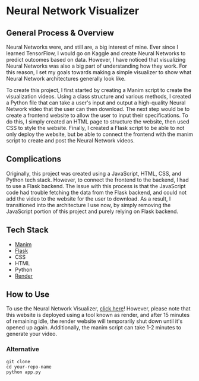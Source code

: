 # Neural Network Visualizer

## General Process & Overview

<p>Neural Networks were, and still are, a big interest of mine. Ever since I learned TensorFlow, I would go on Kaggle and create Neural Networks to predict outcomes based on data. However, I have noticed that visualizing Neural Networks was also a big part of understanding how they work. For this reason, I set my goals towards making a simple visualizer to show what Neural Network architectures generally look like.</p>

<p>To create this project, I first started by creating a Manim script to create the visualization videos. Using a class structure and various methods, I created a Python file that can take a user's input and output a high-quality Neural Network video that the user can then download. The next step would be to create a frontend website to allow the user to input their specifications. To do this, I simply created an HTML page to structure the website, then used CSS to style the website. Finally, I created a Flask script to be able to not only deploy the website, but be able to connect the frontend with the manim script to create and post the Neural Network videos. </p>

## Complications

<p>Originally, this project was created using a JavaScript, HTML, CSS, and Python tech stack. However, to connect the frontend to the backend, I had to use a Flask backend. The issue with this process is that the JavaScript code had trouble fetching the data from the Flask backend, and could not add the video to the website for the user to download. As a result, I transitioned into the architecture I use now, by simply removing the JavaScript portion of this project and purely relying on Flask backend. </p>

## Tech Stack

- <a href="https://www.manim.community/" target="_blank">Manim</a>
- <a href="https://flask.palletsprojects.com/en/stable/" target="_blank">Flask</a>
- CSS
- HTML
- Python
- <a href="https://render.com/">Render</a>

## How to Use

<p>To use the Neural Network Visualizer, <a href="https://neural-network-visualizer-zbv8.onrender.com">click here</a>! However, please note that this website is deployed using a tool known as render, and after 15 minutes of remaining idle, the render website will temporarily shut down until it's opened up again. Additionally, the manim script can take 1-2 minutes to generate your video.</p>

### Alternative

```
git clone 
cd your-repo-name
python app.py
```
